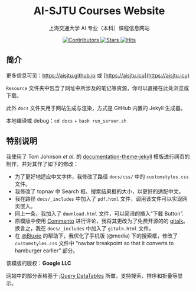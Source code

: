 <h1 align="center">
AI-SJTU Courses Website
</h1>
<p align="center">
上海交通大学 AI 专业（本科）课程信息网站
</p>
<p align="center">
  <a href='https://gitHub.com/aisjtu/aisjtu.github.io/graphs/contributors/'>
    <img src='https://img.shields.io/github/contributors-anon/aisjtu/aisjtu.github.io?style=flat&color=red' alt='Contributors'>
  </a>
  <a href="https://gitHub.com/aisjtu/aisjtu.github.io/stargazers">
    <img alt="Stars" src="https://img.shields.io/github/stars/aisjtu/aisjtu.github.io?style=flat&color=blue">
  </a>
  <a href="http://hits.dwyl.com/aisjtu/aisjtugithubio">
    <img alt="Hits" src="https://hits.dwyl.com/aisjtu/aisjtu.github.io.svg?style=flat">
  </a>
</p>

## 简介

更多信息可见：https://aisjtu.github.io 或 [https://aisjtu.icu](https://aisjtu.icu)

`Resource` 文件夹中包含了网址中所涉及的笔记等资源，你可以直接在此处浏览或下载。

此外 `docs` 文件夹用于网站生成与渲染，方式是 GitHub 内置的 Jekyll 生成器。

本地编译或 debug：`cd docs` + `bash run_server.sh`

## 特别说明

我使用了 Tom Johnson *et al.* 的 [documentation-theme-jekyll](https://github.com/tomjoht/documentation-theme-jekyll) 模版进行网页的制作，并对其作了如下的修改：

- 为了更好地适应中文字体，我修改了路径 `docs/css/` 中的 `customstyles.css` 文件。
- 我修改了 topnav 中 Search 框、搜索结果框的大小，以更好的适配中文。
- 我在路径 `docs/_includes` 中加入了 `pdf.html` 文件，调用该文件可以实现网页嵌入。
- 同上一条，我加入了 `download.html` 文件，可以简洁的插入“下载 Button”.
- 原模版中使用 [Commento](https://commento.io) 进行评论，我将其更改为了免费开源的的 [gitalk](https://github.com/gitalk/gitalk/)。换言之，我在 `docs/_includes` 中加入了 `gitalk.html` 文件。
- 在 [@Bluxie](https://github.com/Bluixe?tab=repositories) 的帮助下，我优化了手机版 (@media) 下的搜索框，修改了`customstyles.css` 文件中 “navbar breakpoint so that it converts to hamburger earlier” 部分。

该模版的版权：**Google LLC**

网站中的部分表格基于 [jQuery DataTables](https://www.datatables.net) 所做，支持搜索、排序和折叠等显示。


